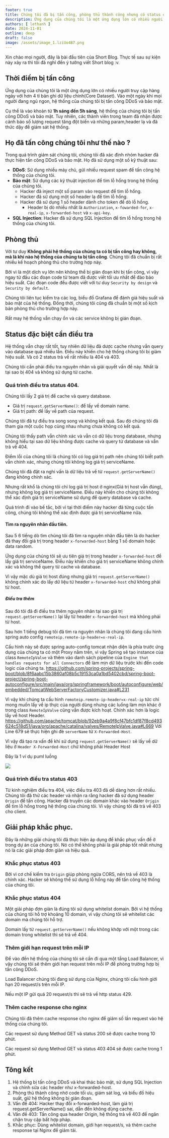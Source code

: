 ```yaml
---
footer: true
title: Chúng tôi đã bị tấn công, phòng thủ thành công nhưng có status đặc biệt cần điều tra
description: Ứng dụng của chúng tôi là một ứng dụng lớn có nhiều người truy cập hàng ngày với hơn 4 tỉ bản ghi dữ liệu chính(Core Dataset). Vào một ngày khi mọi người đang ngủ ngon, hệ thống của chúng tôi bị tấn công DDoS và bảo mật.
authors: [ lethanh ]
date: 2024-11-01
outline: deep
draft: false
image: /assets/image_1.lziUo4B7.png
---
```


Xin chào mọi người, đây là bài đầu tiên của Short Blog. Thực tế sau sự kiện này xảy ra thì tôi đã nghĩ đến ý tưởng viết Short blog :v.

## Thời điểm bị tấn công

Ứng dụng của chúng tôi là một ứng dụng lớn có nhiều người truy cập hàng ngày với hơn 4 tỉ bản ghi dữ liệu chính(Core Dataset). Vào một ngày khi mọi người đang ngủ ngon, hệ thống của chúng tôi bị tấn công DDoS và bảo mật.

Cụ thể là vào khoản từ **1h sáng đến 5h sáng**, hệ thống của chúng tôi bị tấn công DDoS và bảo mật. Tuy nhiên, các thành viên trong team đã nhận được cảnh báo số lượng request tăng đột biến và những param,header lạ và đã thức dậy để giám sát hệ thống.

## Họ đã tấn công chúng tôi như thế nào ?

Trong quá trình giám sát chúng tôi, chúng tôi đã xác định nhóm hacker đã thực hiện tấn công DDoS và bảo mật. Họ đã sử dụng một số kỹ thuật sau:
- **DDoS**: Sử dụng nhiều máy chủ, gửi nhiều request spam để tấn công hệ thống của chúng tôi.
- **Bảo mật**: Sử dụng các kỹ thuật injection để tìm lỗ hổng trong hệ thống của chúng tôi.
  - Hacker đã inject một số param vào request để tìm lỗ hổng.
  - Hacker đã sử dụng một số header lạ để tìm lỗ hổng.
  - Hacker đã sử dụng 1 số header dành cho token để dò lỗ hổng.
    - Header bị dò nhiều nhất là `Authorization`, `x-fowarded-for`, `x-real-ip`, `x-forwarded-host` và `x-api-key`.
- **SQL Injection**: Hacker đã sử dụng SQL Injection để tìm lỗ hổng trong hệ thống của chúng tôi.

## Phòng thủ

Với tư duy **Không phải hệ thống của chúng ta có bị tấn công hay không, mà là khi nào hệ thống của chúng ta bị tấn công**. Chúng tôi đã chuẩn bị rất nhiều kế hoạch phòng thủ cho trường hợp này.

Bởi vì là một dịch vụ lớn nên không thể bị gián đoạn khi bị tấn công, vì vậy ngay từ đầu các đoạn code từ team đã được viết tối ưu nhất để đảo bảo hiệu suất. Các đoạn code đều được viết với tư duy `Security by design` và `Security by default`.

Chúng tôi liên tục kiểm tra các log, biểu đồ Grafana để đánh giá hiệu suất và bảo mật của hệ thống. Đồng thời, chúng tôi cũng đã chuẩn bị một số kịch bản phòng thủ cho trường hợp này.

Rất may hệ thống vẫn chạy ổn và các service không bị gián đoạn.

## Status đặc biệt cần điều tra
Hệ thống vẫn chạy rất tốt, tuy nhiên dữ liệu đã dược cache nhưng vẫn query vào database quá nhiều lần. Điều này khiến cho hệ thống chúng tôi bị giảm hiệu suất. Và có 2 status trả về rất nhiều là 404 và 403.

Chúng tôi cần phải điều tra nguyên nhân và giải quyết vấn đề này. Nhất là tại sao bị 404 và không sử dụng từ cache.

### Quá trình điều tra status 404.
Chúng tôi lấy 2 giá trị để cache và query database.
- Giá trị `request.getServerName()`: để lấy về domain name.
- Giá trị path: để lấy về path của request.

Chúng tôi đã tự điều tra song song và không kết quả. Sau đó chúng tôi đã tham gia một cuộc họp cùng nhau nhưng chưa không có kết quả.

Chúng tôi thấy path vẫn chính xác và vẫn có dữ liệu trong database, nhưng không hiểu tại sao dữ liệu không được cache và query từ database và vẫn trả về 404.

Điểm lỗi của chúng tôi là chúng tôi có log giá trị path nên chúng tôi biết path vẫn chính xác, nhưng chúng tôi không log giá trị serviceName.

Chúng tôi đã đặt ra nghi vấn là dữ liệu trả về từ `request.getServerName()` đang không chính xác. 

Nhưng rất khổ là chúng tôi chỉ log giá trị host ở nginx(Giá trị host vẫn đúng), nhưng không log giá trị serviceName. Điều này khiến cho chúng tôi không thể xác định giá trị serviceName sử dụng để query database và cache.

Quá trình đi vào bế tắc, bởi vì tại thời điểm này hacker đã từng cuộc tấn công, chúng tôi không thể xác định được giá trị serviceName nữa.

#### Tìm ra nguyên nhân đầu tiên.
Sau 5 6 tiếng dò tìm chúng tôi đã tìm ra nguyên nhân đầu tiên là do hacker đã thay đổi giá trị trong header `x-forwarded-host` bằng 1 số domain hoặc data random.

Ứng dụng của chúng tôi sẽ ưu tiên giá trị trong header `x-forwarded-host` để lấy giá trị serviceName. Điều này khiến cho giá trị serviceName không chính xác và không thể query từ cache và database.

Vì vậy mặc dù giá trị host đúng nhưng giá trị `request.getServerName()` không chính xác do lấy dữ liệu từ header `x-forwarded-host` chứ không phải từ host.

##### Điều tra thêm

Sau đó tôi đã đi điều tra thêm nguyên nhân tại sao giá trị `request.getServerName()` lại lấy từ header `x-forwarded-host` mà không phải từ host.

Sau hơn 1 tiếng debug tôi đã tìm ra nguyên nhân là chúng tôi đang cấu hình spring auto config `remoteip.remote-ip-header=x-real-ip`.

Cấu hình này sẽ được spring auto-config tomcat nhận diện là phía trước ứng dụng của chúng ta có một Proxy nằm trên, vì vậy Spring sẽ tạo instance của class `RemoteIpValve` và thêm vào danh sách pipeline của `Engine that handles requests for all Connectors` để làm mịn dữ liệu trước khi đến code logic của chúng ta.
https://github.com/spring-projects/spring-boot/blob/8f6aabc15b3860af08b5c19153ca0a1bd5402cbd/spring-boot-project/spring-boot-autoconfigure/src/main/java/org/springframework/boot/autoconfigure/web/embedded/TomcatWebServerFactoryCustomizer.java#L231

Vì vậy khi chúng ta cấu hình `remoteip.remote-ip-header=x-real-ip` tức chỉ mong muốn lấy về ip thực của người dùng nhưng các luồng làm mịn khác ở trong class `RemoteIpValve` cũng vẫn được kích hoạt. Chính xác hơn là logic lấy về host Header.
https://github.com/apache/tomcat/blob/92eb9a4a9f8cf47bfc1df87f8cd493624c518d51/java/org/apache/catalina/valves/RemoteIpValve.java#L669
Với Line 679 sẽ thực hiện ghi đè `serverName` từ `X-Forwarded-Host`.

Vì vậy đã tạo ra vấn đề khi sử dụng `request.getServerName()` sẽ lấy về dữ liệu ở `Header X-Forwarded-Host` chứ không phải Header Host

Đây là 1 ví dụ puml luồng

![](https://static-cdn.thanhlv.com/short-blog/images/2024-11-01-chung-toi-da-bi-tan-cong-phong-thu-thanh-cong-nhung-co-status-dac-biet-can-dieu-tra/image_1.png)

### Quá trình điều tra status 403
Từ kinh nghiệm điều tra 404, việc điều tra 403 đã dễ dàng hơn rất nhiều. Chúng tôi đã thử các header và nhận ra rằng hacker đã sử dụng header `Origin` để tấn công.
Hacker đã truyền các domain khác vào header `Origin` để tìm lỗ hổng trong hệ thống của chúng tôi. Vì vậy chúng tôi đã trả về 403 cho client.


## Giải pháp khắc phục.

Đây là những giải chúng tôi đã thực hiện áp dụng để khắc phục vấn đề ở trong dự án của chúng tôi. Nó có thể không phải là giải pháp tốt nhất nhưng nó là các giải pháp đơn giản và hiệu quả.

### Khắc phục status 403
Bởi vì cơ chế kiểm tra `Origin` giúp phòng ngừa CORS, nên trả về 403 là chính xác. Hacker sẽ không thể sử dụng lỗ hổng này để tấn công hệ thống của chúng tôi.

### Khắc phục status 404
Một giải pháp đơn giản là đúng tôi sử dụng whitelist domain. Bởi vì hệ thống của chúng tôi hỗ trợ khoảng 10 domain, vì vậy chúng tôi sẽ whitelist các domain mà chúng tôi hỗ trợ.

Domain lấy từ `request.getServerName()` nếu không khớp với một trong các domain trong whitelist thì sẽ trả về 404.

### Thêm giới hạn request trên mỗi IP
Để vào đến hệ thống của chúng tôi sẽ cần đi qua một tầng Load Balancer, vì vậy chúng tôi sẽ thêm giới hạn request trên mỗi IP để phòng trường hợp bị tấn công DDoS.

Load Balancer chúng tôi đang sử dụng của Nginx, chúng tôi cấu hình giới hạn 20 request/s trên mỗi IP.

Nếu một IP gửi quá 20 request/s thì sẽ trả về http status 429.

### Thêm cache response cho nginx

Chúng tôi đã thêm cache response cho nginx để giảm số lần request vào hệ thống của chúng tôi.

Các request sử dụng Method GET và status 200 sẽ được cache trong 10 phút.

Các request sử dụng Method GET và status 403 404 sẽ được cache trong 1 phút.

## Tông kết

1. Hệ thống bị tấn công DDoS và khai thác bảo mật, sử dụng SQL Injection và chỉnh sửa các header như x-forwarded-host.
2. Phòng thủ thành công nhờ code tối ưu, giám sát log, và biểu đồ hiệu suất, giữ hệ thống không bị gián đoạn.
3. Vấn đề 404: Hacker thay đổi x-forwarded-host, làm giá trị request.getServerName() sai, dẫn đến không dùng cache.
4. Vấn đề 403: Tấn công qua header Origin, hệ thống trả về 403 để ngăn chặn truy cập bất hợp pháp.
5. Khắc phục: Dùng whitelist domain, giới hạn request/s, và thêm cache response tại Nginx để giảm tải.
